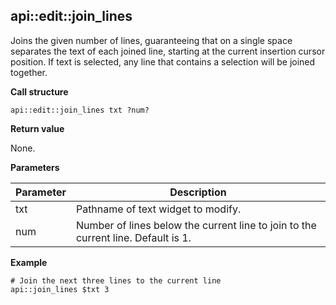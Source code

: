 ## api::edit::join\_lines

Joins the given number of lines, guaranteeing that on a single space separates the text of each joined line, starting at the current insertion cursor position.  If text is selected, any line that contains a selection will be joined together.

**Call structure**

`api::edit::join_lines txt ?num?`

**Return value**

None.

**Parameters**

| Parameter | Description |
| - | - |
| txt | Pathname of text widget to modify. |
| num | Number of lines below the current line to join to the current line. Default is 1. |

**Example**

	# Join the next three lines to the current line
	api::join_lines $txt 3
